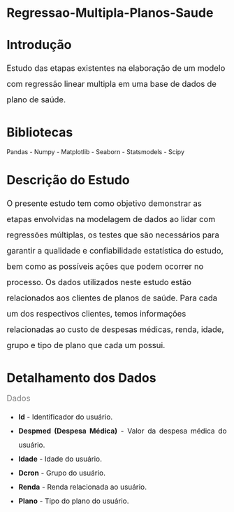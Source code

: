# Regressao-Multipla-Planos-Saude

# Introdução
<font color ='gray' style = 'font-size: 18px;'></font>
<p style='font-size: 18px; line-height: 2;'>Estudo das etapas existentes na elaboração de um modelo com regressão linear multipla em uma base de dados de plano de saúde.</p>  

# Bibliotecas 
<font color ='gray' style ='font-size: 18px;'></font>
<p>Pandas - Numpy - Matplotlib - Seaborn - Statsmodels - Scipy<p>
  
# Descrição do Estudo
<font color ='gray' style = 'font-size: 18px;'></font>
<p style='font-size: 18px; line-height: 2;'>O presente estudo tem como objetivo demonstrar as etapas envolvidas na modelagem de dados ao lidar com regressões múltiplas, os testes que são necessários para garantir a qualidade e confiabilidade estatística do estudo, bem como as possíveis ações que podem ocorrer no processo.
Os dados utilizados neste estudo estão relacionados aos clientes de planos de saúde. Para cada um dos respectivos clientes, temos informações relacionadas ao custo de despesas médicas, renda, idade, grupo e tipo de plano que cada um possui.</p>

# Detalhamento dos Dados
<font color ='gray' style = 'font-size: 18px;'>Dados</font>
<ul style='font-size: 16px; line-height: 2; text-align: justify;'>
    <li><b>Id</b> - Identificador do usuário.</li>
    <li><b>Despmed (Despesa Médica)</b> - Valor da despesa médica do usuário.</li>
    <li><b>Idade</b> - Idade do usuário.</li>
    <li><b>Dcron</b> - Grupo do usuário.</li>
    <li><b>Renda</b> - Renda relacionada ao usuário.</li>
    <li><b>Plano</b> - Tipo do plano do usuário.</li>
</ul>

